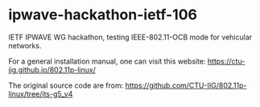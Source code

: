 # ipwave-hackathon-ietf-106
IETF IPWAVE WG hackathon, testing IEEE-802.11-OCB mode for vehicular networks. 

For a general installation manual, one can visit this website:
https://ctu-iig.github.io/802.11p-linux/

The original source code are from:
https://github.com/CTU-IIG/802.11p-linux/tree/its-g5_v4

